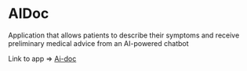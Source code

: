 # AIDoc
Application that allows patients to describe their symptoms and receive preliminary medical advice from an AI-powered chatbot

Link to app => [Ai-doc](https://ai-doc-tau.vercel.app/)
